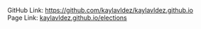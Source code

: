GitHub Link: https://github.com/kaylavldez/kaylavldez.github.io<br>
Page Link: [kaylavldez.github.io/elections](https://kaylavldez.github.io/elections)

